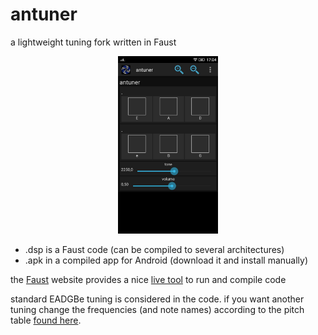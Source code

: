 # antuner
a lightweight tuning fork written in Faust

<p align="center">
<img src="./sshot.jpeg" width="160">
</p>

* .dsp is a Faust code (can be compiled to several architectures)
* .apk in a compiled app for Android (download it and install manually)

the [Faust](https://faust.grame.fr/) website provides a nice [live tool](https://faustide.grame.fr/) to run and compile code

standard EADGBe tuning is considered in the code. if you want another tuning change the frequencies (and note names) according to the pitch table [found here](https://en.wikipedia.org/wiki/Pitch_(music)).
